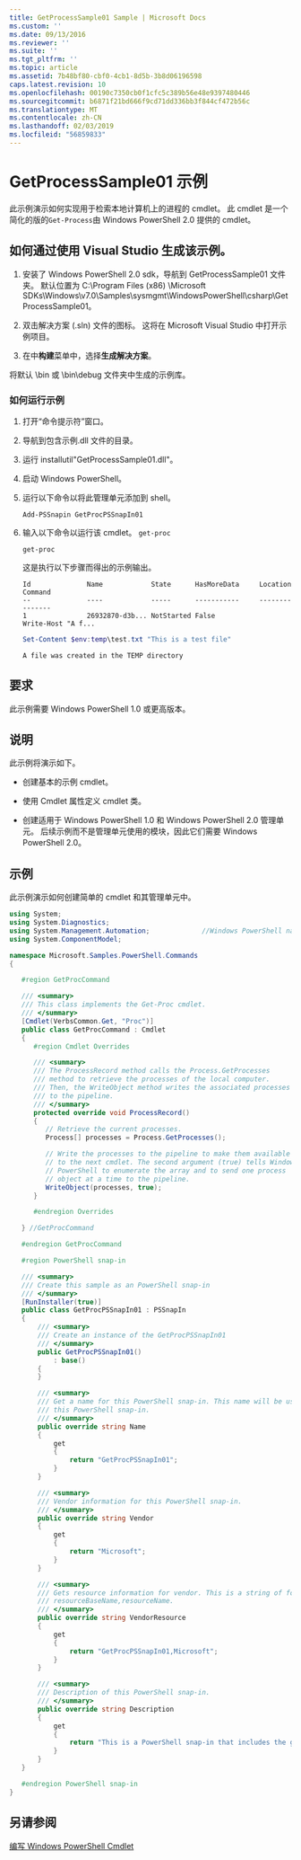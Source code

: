 ```yaml
---
title: GetProcessSample01 Sample | Microsoft Docs
ms.custom: ''
ms.date: 09/13/2016
ms.reviewer: ''
ms.suite: ''
ms.tgt_pltfrm: ''
ms.topic: article
ms.assetid: 7b48bf80-cbf0-4cb1-8d5b-3b8d06196598
caps.latest.revision: 10
ms.openlocfilehash: 00190c7350cb0f1cfc5c389b56e48e9397480446
ms.sourcegitcommit: b6871f21bd666f9cd71dd336bb3f844cf472b56c
ms.translationtype: MT
ms.contentlocale: zh-CN
ms.lasthandoff: 02/03/2019
ms.locfileid: "56859833"
---
```

# <a name="getprocesssample01-sample"></a>GetProcessSample01 示例

此示例演示如何实现用于检索本地计算机上的进程的 cmdlet。 此 cmdlet 是一个简化的版的`Get-Process`由 Windows PowerShell 2.0 提供的 cmdlet。

## <a name="how-to-build-the-sample-by-using-visual-studio"></a>如何通过使用 Visual Studio 生成该示例。

1. 安装了 Windows PowerShell 2.0 sdk，导航到 GetProcessSample01 文件夹。 默认位置为 C:\Program Files (x86) \Microsoft SDKs\Windows\v7.0\Samples\sysmgmt\WindowsPowerShell\csharp\GetProcessSample01。

2. 双击解决方案 (.sln) 文件的图标。 这将在 Microsoft Visual Studio 中打开示例项目。

3. 在中**构建**菜单中，选择**生成解决方案**。

  将默认 \bin 或 \bin\debug 文件夹中生成的示例库。

### <a name="how-to-run-the-sample"></a>如何运行示例

1. 打开“命令提示符”窗口。

2. 导航到包含示例.dll 文件的目录。

3. 运行 installutil"GetProcessSample01.dll"。

4. 启动 Windows PowerShell。

5. 运行以下命令以将此管理单元添加到 shell。

   `Add-PSSnapin GetProcPSSnapIn01`

6. 输入以下命令以运行该 cmdlet。 `get-proc`

   `get-proc`

   这是执行以下步骤而得出的示例输出。

   ```output
   Id              Name            State      HasMoreData     Location             Command
   --              ----            -----      -----------     --------             -------
   1               26932870-d3b... NotStarted False                                 Write-Host "A f...

   ```

   ```powershell
   Set-Content $env:temp\test.txt "This is a test file"
   ```

   ```output
   A file was created in the TEMP directory
   ```

## <a name="requirements"></a>要求

此示例需要 Windows PowerShell 1.0 或更高版本。

## <a name="demonstrates"></a>说明

此示例将演示如下。

- 创建基本的示例 cmdlet。

- 使用 Cmdlet 属性定义 cmdlet 类。

- 创建适用于 Windows PowerShell 1.0 和 Windows PowerShell 2.0 管理单元。 后续示例而不是管理单元使用的模块，因此它们需要 Windows PowerShell 2.0。

## <a name="example"></a>示例

此示例演示如何创建简单的 cmdlet 和其管理单元中。

```csharp
using System;
using System.Diagnostics;
using System.Management.Automation;             //Windows PowerShell namespace
using System.ComponentModel;

namespace Microsoft.Samples.PowerShell.Commands
{

   #region GetProcCommand

   /// <summary>
   /// This class implements the Get-Proc cmdlet.
   /// </summary>
   [Cmdlet(VerbsCommon.Get, "Proc")]
   public class GetProcCommand : Cmdlet
   {
      #region Cmdlet Overrides

      /// <summary>
      /// The ProcessRecord method calls the Process.GetProcesses
      /// method to retrieve the processes of the local computer.
      /// Then, the WriteObject method writes the associated processes
      /// to the pipeline.
      /// </summary>
      protected override void ProcessRecord()
      {
         // Retrieve the current processes.
         Process[] processes = Process.GetProcesses();

         // Write the processes to the pipeline to make them available
         // to the next cmdlet. The second argument (true) tells Windows
         // PowerShell to enumerate the array and to send one process
         // object at a time to the pipeline.
         WriteObject(processes, true);
      }

      #endregion Overrides

   } //GetProcCommand

   #endregion GetProcCommand

   #region PowerShell snap-in

   /// <summary>
   /// Create this sample as an PowerShell snap-in
   /// </summary>
   [RunInstaller(true)]
   public class GetProcPSSnapIn01 : PSSnapIn
   {
       /// <summary>
       /// Create an instance of the GetProcPSSnapIn01
       /// </summary>
       public GetProcPSSnapIn01()
           : base()
       {
       }

       /// <summary>
       /// Get a name for this PowerShell snap-in. This name will be used in registering
       /// this PowerShell snap-in.
       /// </summary>
       public override string Name
       {
           get
           {
               return "GetProcPSSnapIn01";
           }
       }

       /// <summary>
       /// Vendor information for this PowerShell snap-in.
       /// </summary>
       public override string Vendor
       {
           get
           {
               return "Microsoft";
           }
       }

       /// <summary>
       /// Gets resource information for vendor. This is a string of format:
       /// resourceBaseName,resourceName.
       /// </summary>
       public override string VendorResource
       {
           get
           {
               return "GetProcPSSnapIn01,Microsoft";
           }
       }

       /// <summary>
       /// Description of this PowerShell snap-in.
       /// </summary>
       public override string Description
       {
           get
           {
               return "This is a PowerShell snap-in that includes the get-proc cmdlet.";
           }
       }
   }

   #endregion PowerShell snap-in
}
```

## <a name="see-also"></a>另请参阅

[编写 Windows PowerShell Cmdlet](./writing-a-windows-powershell-cmdlet.md)